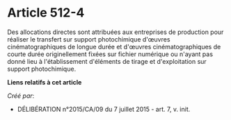 # Article 512-4

Des allocations directes sont attribuées aux entreprises de production pour réaliser le transfert sur support photochimique
d'œuvres cinématographiques de longue durée et d'œuvres cinématographiques de courte durée originellement fixées sur fichier
numérique ou n'ayant pas donné lieu à l'établissement d'éléments de tirage et d'exploitation sur support photochimique.

**Liens relatifs à cet article**

_Créé par_:

  - DÉLIBÉRATION n°2015/CA/09 du 7 juillet 2015 - art. 7, v. init.

